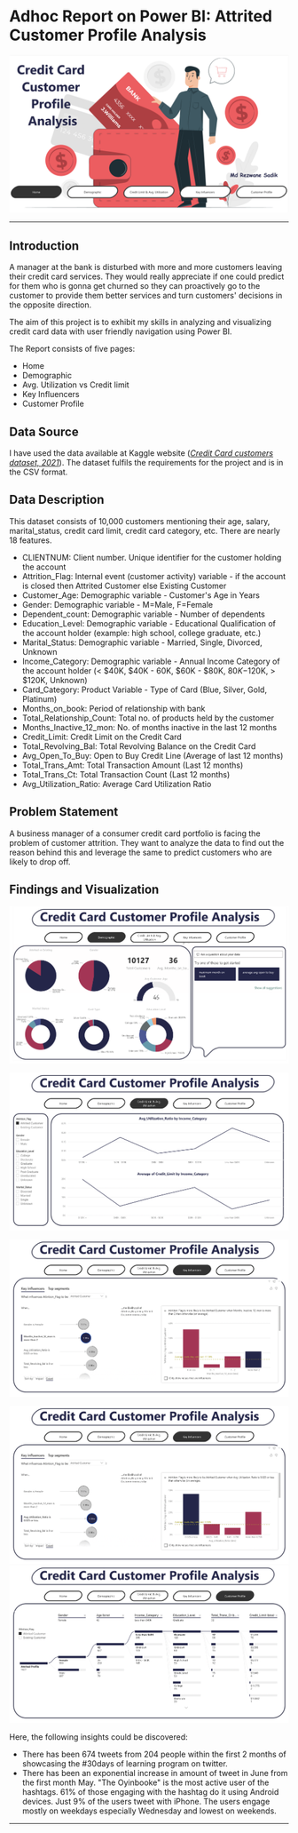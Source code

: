 # Adhoc Report on Power BI: Attrited Customer Profile Analysis
![](Pictures/intro.png)
***

## Introduction

A manager at the bank is disturbed with more and more customers leaving their credit card services. They would really appreciate if one could predict for them who is gonna get churned so they can proactively go to the customer to provide them better services and turn customers' decisions in the opposite direction.

The aim of this project is to exhibit my skills in analyzing and visualizing credit card data with user friendly navigation using Power BI.

The Report consists of five pages:

-  Home 
-  Demographic
-  Avg. Utilization vs Credit limit
-  Key Influencers
-  Customer Profile


## Data Source 
I have used the data available at Kaggle website (_[Credit Card customers dataset, 2021](https://www.kaggle.com/datasets/sakshigoyal7/credit-card-customers)_). The dataset fulfils the requirements for the project and is in the CSV format. 

## Data Description 
This dataset consists of 10,000 customers mentioning their age, salary, marital_status, credit card limit, credit card category, etc. There are nearly 18 features. 
-   CLIENTNUM: Client number. Unique identifier for the customer holding the account
-   Attrition_Flag: Internal event (customer activity) variable - if the account is closed then Attrited Customer else Existing Customer
-   Customer_Age: Demographic variable - Customer's Age in Years
-   Gender: Demographic variable - M=Male, F=Female
-   Dependent_count: Demographic variable - Number of dependents
-   Education_Level: Demographic variable - Educational Qualification of the account holder (example: high school, college graduate, etc.)
-   Marital_Status: Demographic variable - Married, Single, Divorced, Unknown
-   Income_Category: Demographic variable - Annual Income Category of the account holder (< $40K, $40K - 60K, $60K - $80K, $80K-$120K, > $120K, Unknown)
-   Card_Category: Product Variable - Type of Card (Blue, Silver, Gold, Platinum)
-   Months_on_book: Period of relationship with bank
-   Total_Relationship_Count: Total no. of products held by the customer
-   Months_Inactive_12_mon: No. of months inactive in the last 12 months
-   Credit_Limit: Credit Limit on the Credit Card
-   Total_Revolving_Bal: Total Revolving Balance on the Credit Card
-   Avg_Open_To_Buy: Open to Buy Credit Line (Average of last 12 months)
-   Total_Trans_Amt: Total Transaction Amount (Last 12 months)
-   Total_Trans_Ct: Total Transaction Count (Last 12 months)
-   Avg_Utilization_Ratio: Average Card Utilization Ratio



## Problem Statement

A business manager of a consumer credit card portfolio is facing the problem of customer attrition. They want to analyze the data to find out the reason behind this and leverage the same to predict customers who are likely to drop off.

   



## Findings and Visualization


![](Pictures/demographic.png)

![](Pictures/avg_ut_vs_credit_lim.png)

![](Pictures/KI_1.png)

![](Pictures/KI_2.png)
![](Pictures/customer_profile.png)

Here, the following insights could be discovered:

-  There has been 674 tweets from 204 people within the first 2 months of showcasing the #30days of learning program on twitter.
-  There has been an exponential increase in amount of tweet in June from the first month May.
"The Oyinbooke" is the most active user of the hashtags.
61% of those engaging with the hashtag do it using Android devices.
Just 9% of the users tweet with iPhone.
The users engage mostly on weekdays especially Wednesday and lowest on weekends.



***
